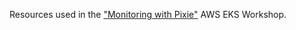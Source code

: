 Resources used in the ["Monitoring with Pixie"](https://www.eksworkshop.com/intermediate/241_pixie/) AWS EKS Workshop.
